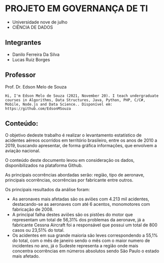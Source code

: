 # PROJETO EM GOVERNANÇA DE TI

* Universidade nove de julho
* CIÊNCIA DE DADOS



## Integrantes
 

* Danilo Ferreira Da Silva
* Lucas Ruiz Borges


## Professor

Prof. Dr. Edson Melo de Souza

```
Hi, I'm Edson Melo de Souza (2021, November 20). I teach undergraduate courses in Algorithms, Data Structures, Java, Python, PHP, C/C#, Mobile, Node.js and Data Science.. Disponível em: https://github.com/EdsonMSouza
```

## Conteúdo:

O objetivo dedeste trabalho é realizar o levantamento estatístico de acidentes aéreos ocorridos em território brasileiro, entre os anos de 2010 a 2019, buscando apresentar, de forma gráfica informações, que envolvem a aviação nacional.

O conteúdo deste documento levou em consideração os dados, disponibilizados na plataforma Github.

As principais ocorrências abordadas serão: região, tipo de aeronave, principais ocorrências, ocorrências por fabricante entre outros.

Os principais resultados da análise foram: 

*   As aeronaves mais afetadas são os aviões com 4.213 mil acidentes, destacando-se as aeronaves com até 6 acentos, monomotores com fabricação de 2008.
*   A principal falha destes aviões são os pistões do motor que representam um total de 56,31% dos problemas da aeronave, já a fabricante Cessna Aircraft foi a responsável que possui um total de 800 casos ou 23,51% do total.
*   Os acidentes em sua grande maioria são leves correspondendo a 55,1% do total, com o mês de janeiro sendo o mês com o maior numero de incidentes no ano, já o Sudeste representa a região onde mais concentra ocorrências em números absolutos sendo São Paulo o estado mais afetado.

